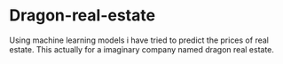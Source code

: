 # Dragon-real-estate
Using machine learning models i have tried to predict the prices of real estate. This actually for a imaginary company named dragon real estate.
